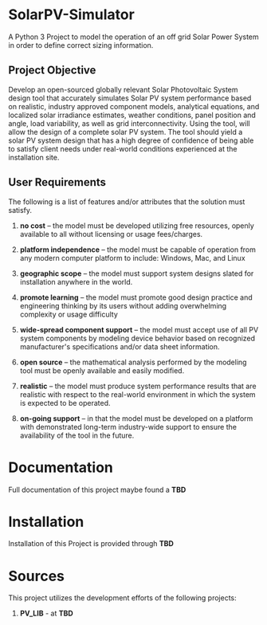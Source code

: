 # SolarPV-Simulator
A Python 3 Project to model the operation of an off grid Solar Power System in order to define correct sizing information.

## Project Objective
Develop an open-sourced globally relevant Solar Photovoltaic System design tool that accurately simulates Solar PV system performance based on realistic, industry approved component models, analytical equations, and localized solar irradiance estimates, weather conditions, panel position and angle, load variability, as well as grid interconnectivity.  Using the tool, will allow the design of a complete solar PV system.  The tool should yield a solar PV system design that has a high degree of confidence of being able to satisfy client needs under real-world conditions experienced at the installation site.

## User Requirements
The following is a list of features and/or attributes that the solution must satisfy.

1. **no cost** – the model must be developed utilizing free resources, openly available to all without licensing or usage fees/charges.

2. **platform independence** – the model must be capable of operation from any modern computer platform to include: Windows, Mac, and Linux

3. **geographic scope** – the model must support system designs slated for installation anywhere in the world.

4. **promote learning** – the model must promote good design practice and engineering thinking by its users without adding overwhelming complexity or usage difficulty

5. **wide-spread component support** – the model must accept use of all PV system components by modeling device behavior based on recognized manufacturer's specifications and/or data sheet information.

6. **open source** – the mathematical analysis performed by the modeling tool must be openly available and easily modified.

7. **realistic** – the model must produce system performance results that are realistic with respect to the real-world environment in which the system is expected to be operated.

8. **on-going support** – in that the model must be developed on a platform with demonstrated long-term industry-wide support to ensure the availability of the tool in the future. 

# Documentation
Full documentation of this project maybe found a **TBD**

# Installation
Installation of this Project is provided through **TBD**

# Sources
This project utilizes the development efforts of the following projects:

1. **PV_LIB** - at **TBD**



